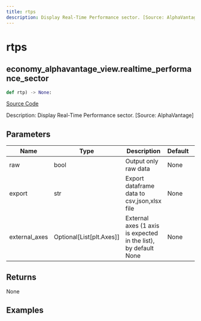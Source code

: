 ```yaml
---
title: rtps
description: Display Real-Time Performance sector. [Source: AlphaVantage]
---
```

# rtps

## economy_alphavantage_view.realtime_performance_sector

```python
def rtp) -> None:
```
[Source Code](https://github.com/OpenBB-finance/OpenBBTerminal/tree/main/openbb_terminal/decorators.py#L26)

Description: Display Real-Time Performance sector. [Source: AlphaVantage]

## Parameters

| Name | Type | Description | Default | Optional |
| ---- | ---- | ----------- | ------- | -------- |
| raw | bool | Output only raw data | None | False |
| export | str | Export dataframe data to csv,json,xlsx file | None | False |
| external_axes | Optional[List[plt.Axes]] | External axes (1 axis is expected in the list), by default None | None | True |

## Returns

None

## Examples

